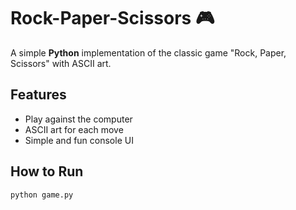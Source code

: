 # Rock-Paper-Scissors 🎮

A simple **Python** implementation of the classic game "Rock, Paper, Scissors" with ASCII art.

## Features
- Play against the computer
- ASCII art for each move
- Simple and fun console UI

## How to Run
```bash
python game.py
